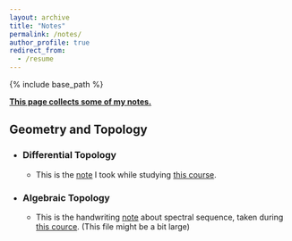 ```yaml
---
layout: archive
title: "Notes"
permalink: /notes/
author_profile: true
redirect_from:
  - /resume
---
```


{% include base_path %}

**<u>This page collects some of my notes.</u>**

Geometry and Topology
------

* ### Differential Topology
    * This is the [note](http://MyosotisAlpestris.github.io/files/differential_topology.pdf) I took while studying [this course](https://www.youtube.com/playlist?list=PLo4jXE-LdDTQIrmgxcuLO9w5n6AdiltQo).

* ### Algebraic Topology
    * This is the handwriting [note](http://MyosotisAlpestris.github.io/files/spectral_sequence.pdf) about spectral sequence, taken during [this cource](https://cloverm.folk.ntnu.no/237Spring2020.html). (This file might be a bit large)
